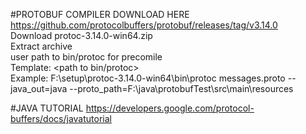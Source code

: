 #PROTOBUF COMPILER DOWNLOAD HERE
https://github.com/protocolbuffers/protobuf/releases/tag/v3.14.0
<br/> Download protoc-3.14.0-win64.zip
<br/> Extract archive
<br/> user path to bin/protoc for precomile
<br/> Template: <path to bin/protoc> <proto file >
<br/> Example: F:\setup\protoc-3.14.0-win64\bin\protoc messages.proto --java_out=java --proto_path=F:\java\protobufTest\src\main\resources

#JAVA TUTORIAL
https://developers.google.com/protocol-buffers/docs/javatutorial